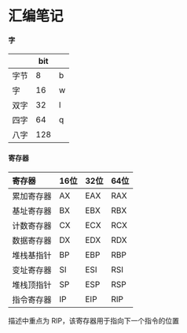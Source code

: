 # 汇编笔记

#### 字

|      | bit  |      |
| ---- | ---- | ---- |
| 字节 | 8    | b    |
| 字   | 16   | w    |
| 双字 | 32   | l    |
| 四字 | 64   | q    |
| 八字 | 128  |      |



#### 寄存器

| 寄存器     | 16位 | 32位 | 64位 |
| :--------- | :--- | :--- | :--- |
| 累加寄存器 | AX   | EAX  | RAX  |
| 基址寄存器 | BX   | EBX  | RBX  |
| 计数寄存器 | CX   | ECX  | RCX  |
| 数据寄存器 | DX   | EDX  | RDX  |
| 堆栈基指针 | BP   | EBP  | RBP  |
| 变址寄存器 | SI   | ESI  | RSI  |
| 堆栈顶指针 | SP   | ESP  | RSP  |
| 指令寄存器 | IP   | EIP  | RIP  |

描述中重点为 RIP，该寄存器用于指向下一个指令的位置

